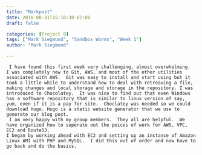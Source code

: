 ```yaml
---
title: "Markpost"
date: 2018-08-31T15:18:38-07:00
draft: false

categories: [Project 0]
tags: ["Mark Siegmund", "Sandbox Worms", "Week 1"]
author: "Mark Siegmund"

---
```


     I have found this first week very challenging, almost overwhelming.  I was completely new to Git, AWS, and most of the other utilities associated with AWS.  Git was easy to install and start using but it took a little while to understand how to deal with retreaving a file, making changes and local storage and storage in the repository. I was introduced to Chocolatey.  It was nice to find out that even Windows has a software repository that is similar to linux version of say, yum, even if it is a pay for site.  Choclatey was needed so we could download Hugo. Hugo is a static website generator that we use to generate our blog post. 
     I am very happy with my group members.  They all are helpful.  We have organized how to seperate out the peices of work for AWS, VPC, EC2 and Route53. 
	I began by working ahead with EC2 and setting up an instance of Amazon Linux AMI with PHP and MySQL.  I did this out of order and now have to go back and do the basics.  